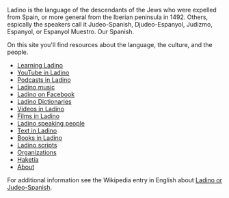 Ladino is the language of the descendants of the Jews who were expelled from Spain, or more general from the Iberian peninsula in 1492.
Others, espically the speakers call it Judeo-Spanish, Djudeo-Espanyol, Judizmo, Espanyol, or Espanyol Muestro. Our Spanish.


On this site you'll find resources about the language, the culture, and the people.


* [Learning Ladino](learning-ladino)
* [YouTube in Ladino](youtube-in-ladino)
* [Podcasts in Ladino](podcasts-in-ladino)
* [Ladino music](ladino-music)
* [Ladino on Facebook](ladino-on-facebook)
* [Ladino Dictionaries](ladino-dictionaries)
* [Videos in Ladino](videos-in-ladino)
* [Films in Ladino](films-in-ladino)
* [Ladino speaking people](people)
* [Text in Ladino](en/text-in-ladino)
* [Books in Ladino](books-in-ladino)
* [Ladino scripts](ladino-scripts)
* [Organizations](organizations)
* [Haketía](haketia)
* [About](about)

For additional information see the Wikipedia entry in English about [Ladino or Judeo-Spanish](https://en.wikipedia.org/wiki/Judaeo-Spanish).
